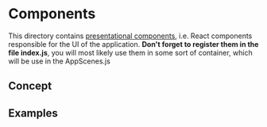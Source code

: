 # Components

This directory contains [presentational components](https://medium.com/@dan_abramov/smart-and-dumb-components-7ca2f9a7c7d0), i.e. React components responsible for the UI of the application. **Don't forget to register them in the file index.js**, you will most likely use them in some sort of container, which will be use in the AppScenes.js

## Concept

## Examples
